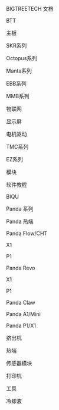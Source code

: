 BIGTREETECH 文档

BTT

主板

SKR系列

Octopus系列

Manta系列

EBB系列

MMB系列

物联网

显示屏

电机驱动

TMC系列

EZ系列

模块

软件教程

BIQU

Panda 系列

Panda 热端

Panda Flow/CHT

X1

P1

Panda Revo

X1

P1

Panda Claw

Panda A1/Mini

Panda P1/X1

挤出机

热端

传感器模块

打印机

工具

冷却液

